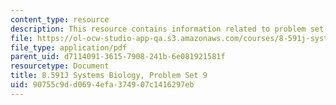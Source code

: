 ```yaml
---
content_type: resource
description: This resource contains information related to problem set 9.
file: https://ol-ocw-studio-app-qa.s3.amazonaws.com/courses/8-591j-systems-biology-fall-2014/90755c9dd0694efa374907c1416297eb_MIT8_591JF14_ProblemSet9.pdf
file_type: application/pdf
parent_uid: d7114091-3615-7908-241b-6e081921581f
resourcetype: Document
title: 8.591J Systems Biology, Problem Set 9
uid: 90755c9d-d069-4efa-3749-07c1416297eb
---
```

